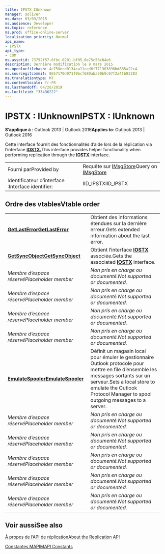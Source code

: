 ```yaml
---
title: IPSTX IUnknown
manager: soliver
ms.date: 03/09/2015
ms.audience: Developer
ms.topic: reference
ms.prod: office-online-server
localization_priority: Normal
api_name:
- IPSTX
api_type:
- COM
ms.assetid: 73752f57-6fbc-0201-bf95-0e75c56c04e6
description: Dernière modification le 9 mars 2015
ms.openlocfilehash: 4c758ecd0134ca11ced6f771303896bd885a22c4
ms.sourcegitcommit: 8657170d071f9bcf680aba50b9c07f2a4fb82283
ms.translationtype: MT
ms.contentlocale: fr-FR
ms.lasthandoff: 04/28/2019
ms.locfileid: "33436222"
---
```

# <a name="ipstx--iunknown"></a><span data-ttu-id="2d527-103">IPSTX : IUnknown</span><span class="sxs-lookup"><span data-stu-id="2d527-103">IPSTX : IUnknown</span></span>

  
  
<span data-ttu-id="2d527-104">**S’applique à** : Outlook 2013 | Outlook 2016</span><span class="sxs-lookup"><span data-stu-id="2d527-104">**Applies to**: Outlook 2013 | Outlook 2016</span></span> 
  
<span data-ttu-id="2d527-105">Cette interface fournit des fonctionnalités d’aide lors de la réplication via l’interface **[IOSTX.](iostxiunknown.md)**</span><span class="sxs-lookup"><span data-stu-id="2d527-105">This interface provides helper functionality when performing replication through the **[IOSTX](iostxiunknown.md)** interface.</span></span> 
  
|||
|:-----|:-----|
|<span data-ttu-id="2d527-106">Fourni par</span><span class="sxs-lookup"><span data-stu-id="2d527-106">Provided by</span></span>  <br/> |<span data-ttu-id="2d527-107">Requête sur [IMsgStore](imsgstoreimapiprop.md)</span><span class="sxs-lookup"><span data-stu-id="2d527-107">Query on [IMsgStore](imsgstoreimapiprop.md)</span></span> <br/> |
|<span data-ttu-id="2d527-108">Identificateur d’interface :</span><span class="sxs-lookup"><span data-stu-id="2d527-108">Interface identifier:</span></span>  <br/> |<span data-ttu-id="2d527-109">IID_IPSTX</span><span class="sxs-lookup"><span data-stu-id="2d527-109">IID_IPSTX</span></span>  <br/> |
   
## <a name="vtable-order"></a><span data-ttu-id="2d527-110">Ordre des vtables</span><span class="sxs-lookup"><span data-stu-id="2d527-110">Vtable order</span></span>

|||
|:-----|:-----|
|<span data-ttu-id="2d527-111">**[GetLastError](ipstx-getlasterror.md)**</span><span class="sxs-lookup"><span data-stu-id="2d527-111">**[GetLastError](ipstx-getlasterror.md)**</span></span> <br/> |<span data-ttu-id="2d527-112">Obtient des informations étendues sur la dernière erreur.</span><span class="sxs-lookup"><span data-stu-id="2d527-112">Gets extended information about the last error.</span></span>  <br/> |
|<span data-ttu-id="2d527-113">**[GetSyncObject](ipstx-getsyncobject.md)**</span><span class="sxs-lookup"><span data-stu-id="2d527-113">**[GetSyncObject](ipstx-getsyncobject.md)**</span></span> <br/> |<span data-ttu-id="2d527-114">Obtient l’interface **[IOSTX](iostxiunknown.md)** associée.</span><span class="sxs-lookup"><span data-stu-id="2d527-114">Gets the associated **[IOSTX](iostxiunknown.md)** interface.</span></span>  <br/> |
| <span data-ttu-id="2d527-115">*Membre d’espace réservé*</span><span class="sxs-lookup"><span data-stu-id="2d527-115">*Placeholder member*</span></span>  <br/> | <span data-ttu-id="2d527-116">*Non pris en charge ou documenté.*</span><span class="sxs-lookup"><span data-stu-id="2d527-116">*Not supported or documented.*</span></span>  <br/> |
| <span data-ttu-id="2d527-117">*Membre d’espace réservé*</span><span class="sxs-lookup"><span data-stu-id="2d527-117">*Placeholder member*</span></span>  <br/> | <span data-ttu-id="2d527-118">*Non pris en charge ou documenté.*</span><span class="sxs-lookup"><span data-stu-id="2d527-118">*Not supported or documented.*</span></span>  <br/> |
| <span data-ttu-id="2d527-119">*Membre d’espace réservé*</span><span class="sxs-lookup"><span data-stu-id="2d527-119">*Placeholder member*</span></span>  <br/> | <span data-ttu-id="2d527-120">*Non pris en charge ou documenté.*</span><span class="sxs-lookup"><span data-stu-id="2d527-120">*Not supported or documented.*</span></span>  <br/> |
| <span data-ttu-id="2d527-121">*Membre d’espace réservé*</span><span class="sxs-lookup"><span data-stu-id="2d527-121">*Placeholder member*</span></span>  <br/> | <span data-ttu-id="2d527-122">*Non pris en charge ou documenté.*</span><span class="sxs-lookup"><span data-stu-id="2d527-122">*Not supported or documented.*</span></span>  <br/> |
|<span data-ttu-id="2d527-123">**[EmulateSpooler](ipstx-emulatespooler.md)**</span><span class="sxs-lookup"><span data-stu-id="2d527-123">**[EmulateSpooler](ipstx-emulatespooler.md)**</span></span> <br/> |<span data-ttu-id="2d527-124">Définit un magasin local pour émuler le gestionnaire Outlook protocole pour mettre en file d’ensemble les messages sortants sur un serveur.</span><span class="sxs-lookup"><span data-stu-id="2d527-124">Sets a local store to emulate the Outlook Protocol Manager to spool outgoing messages to a server.</span></span>  <br/> |
| <span data-ttu-id="2d527-125">*Membre d’espace réservé*</span><span class="sxs-lookup"><span data-stu-id="2d527-125">*Placeholder member*</span></span>  <br/> | <span data-ttu-id="2d527-126">*Non pris en charge ou documenté.*</span><span class="sxs-lookup"><span data-stu-id="2d527-126">*Not supported or documented.*</span></span>  <br/> |
| <span data-ttu-id="2d527-127">*Membre d’espace réservé*</span><span class="sxs-lookup"><span data-stu-id="2d527-127">*Placeholder member*</span></span>  <br/> | <span data-ttu-id="2d527-128">*Non pris en charge ou documenté.*</span><span class="sxs-lookup"><span data-stu-id="2d527-128">*Not supported or documented.*</span></span>  <br/> |
| <span data-ttu-id="2d527-129">*Membre d’espace réservé*</span><span class="sxs-lookup"><span data-stu-id="2d527-129">*Placeholder member*</span></span>  <br/> | <span data-ttu-id="2d527-130">*Non pris en charge ou documenté.*</span><span class="sxs-lookup"><span data-stu-id="2d527-130">*Not supported or documented.*</span></span>  <br/> |
| <span data-ttu-id="2d527-131">*Membre d’espace réservé*</span><span class="sxs-lookup"><span data-stu-id="2d527-131">*Placeholder member*</span></span>  <br/> | <span data-ttu-id="2d527-132">*Non pris en charge ou documenté.*</span><span class="sxs-lookup"><span data-stu-id="2d527-132">*Not supported or documented.*</span></span>  <br/> |
| <span data-ttu-id="2d527-133">*Membre d’espace réservé*</span><span class="sxs-lookup"><span data-stu-id="2d527-133">*Placeholder member*</span></span>  <br/> | <span data-ttu-id="2d527-134">*Non pris en charge ou documenté.*</span><span class="sxs-lookup"><span data-stu-id="2d527-134">*Not supported or documented.*</span></span>  <br/> |
   
## <a name="see-also"></a><span data-ttu-id="2d527-135">Voir aussi</span><span class="sxs-lookup"><span data-stu-id="2d527-135">See also</span></span>



[<span data-ttu-id="2d527-136">À propos de l’API de réplication</span><span class="sxs-lookup"><span data-stu-id="2d527-136">About the Replication API</span></span>](about-the-replication-api.md)
  
[<span data-ttu-id="2d527-137">Constantes MAPI</span><span class="sxs-lookup"><span data-stu-id="2d527-137">MAPI Constants</span></span>](mapi-constants.md)

